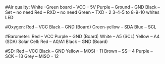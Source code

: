 #Air quality:
White –Green board – VCC – 5V
Purple – Ground - GND
Black – Set – no need
Red – RXD – no need
Green – TXD - 2
3-4-5 to 8-9-10 whites LED

#Oxygen:
Red – VCC
Black – GND (Board)
Green-yellow – SDA
Blue – SCL

#Barometer:
Red – VCC
Purple – GND (Board)
White – A5 (SCL)
Yellow – A4 (SDA)
Solar Cell:
Red – A0/A1
Black – GND (Board)

#SD:
Red – VCC
Black – GND
Yellow – MOSI - 11
Brown – SS – 4
Purple – SCK – 13
Grey – MISO - 12 
